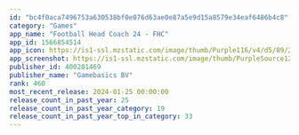 ```yaml
---
id: "bc4f0aca7496753a630538bf0e076d63ae0e87a5e9d15a8579e34eaf6486b4c8"
category: "Games"
app_name: "Football Head Coach 24 - FHC"
app_id: 1566854514
app_icon: https://is1-ssl.mzstatic.com/image/thumb/Purple116/v4/d5/89/20/d58920e4-010d-748f-48f3-0a573e3a6320/AppIcon-1x_U007emarketing-0-7-0-85-220.png/1024x1024bb.png
app_screenshot: https://is1-ssl.mzstatic.com/image/thumb/PurpleSource126/v4/8c/e6/d8/8ce6d8ff-64a8-4bb4-c213-769190d2abc5/00b8ac54-0854-4655-903e-08a10e614037_Licensed_players_2688x1242.png/2688x1242bb.png
publisher_id: 400201469
publisher_name: "Gamebasics BV"
rank: 460
most_recent_release: 2024-01-25 00:00:00
release_count_in_past_year: 25
release_count_in_past_year_category: 19
release_count_in_past_year_top_in_category: 33
---
```

